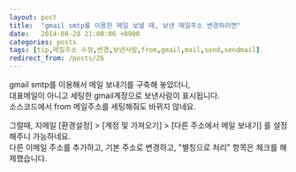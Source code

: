 ```yaml
---
layout: post
title:  "gmail smtp를 이용한 메일 보낼 때, 보낸 메일주소 변경하려면"
date:   2014-08-28 21:00:06 +0900
categories: posts
tags: [tip,메일주소 수정,변경,보낸사람,from,gmail,mail,send,sendmail]
redirect_from: /posts/26
--- 
```

gmail smtp를 이용해서 메일 보내기를 구축해 놓았더니,  
대표메일이 아니고 세팅한 gmail계정으로 보낸사람이 표시됩니다.  
소스코드에서 from 메일주소를 세팅해줘도 바뀌지 않네요.  

그럴때, 지메일 [환경설정] > [계정 및 가져오기] > [다른 주소에서 메일 보내기] 를 설정해주니 가능하네요.  
다른 이메일 주소를 추가하고, 기본 주소로 변경하고, "별칭으로 처리" 항목은 체크를 해제했습니다.